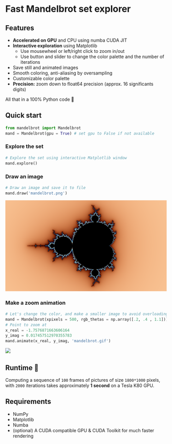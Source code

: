 # Fast Mandelbrot set explorer

## Features
- **Accelerated on GPU** and CPU using numba CUDA JIT
- **Interactive exploration** using Matplotlib
  - Use mousewheel or left/right click to zoom in/out
  - Use button and slider to change the color palette and the number of iterations
- Save still and animated images
- Smooth coloring, anti-aliasing by oversampling
- Customizable color palette
- **Precision:** zoom down to float64 precision (approx. 16 significants digits)

All that in a 100% Python code 🐍

## Quick start

```python
from mandelbrot import Mandelbrot
mand = Mandelbrot(gpu = True) # set gpu to False if not available
```

### Explore the set

```python
# Explore the set using interactive Matplotlib window
mand.explore()
```
### Draw an image

```python
# Draw an image and save it to file
mand.draw('mandelbrot.png')
```
![](img/mandelbrot.png)

### Make a zoom animation

```python
# Let's change the color, and make a smaller image to avoid overloading the browser
mand = Mandelbrot(xpixels = 500, rgb_thetas = np.array([.2, .4 , 1.1]))
# Point to zoom at
x_real = -1.7576871663606164
y_imag = 0.017457512970355783
mand.animate(x_real, y_imag, 'mandelbrot.gif')
```
![](img/mandelbrot.gif)

## Runtime 🚀

Computing a sequence of `100` frames of pictures of size `1800*1000` pixels, with `2000` iterations takes approximately **1 second** on a Tesla K80 GPU.


## Requirements
- NumPy
- Matplotlib
- Numba
- (optional) A CUDA compatible GPU & CUDA Toolkit for much faster rendering
